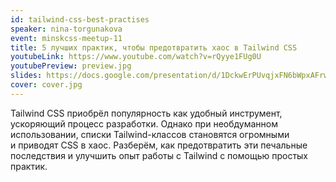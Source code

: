 ```yaml
---
id: tailwind-css-best-practises
speaker: nina-torgunakova
event: minskcss-meetup-11
title: 5 лучших практик, чтобы предотвратить хаос в Tailwind CSS
youtubeLink: https://www.youtube.com/watch?v=rQyye1FUg0U
youtubePreview: preview.jpg
slides: https://docs.google.com/presentation/d/1DckwErPUvqjxFN6bWpxAFrwIMshpmLup5iVPgKcGf20/edit#slide=id.p
cover: cover.jpg
---
```

Tailwind CSS приобрёл популярность как удобный инструмент, ускоряющий процесс разработки. Однако при необдуманном использовании, списки Tailwind-классов становятся огромными и приводят CSS в хаос. Разберём, как предотвратить эти печальные последствия и улучшить опыт работы с Tailwind с помощью простых практик.
